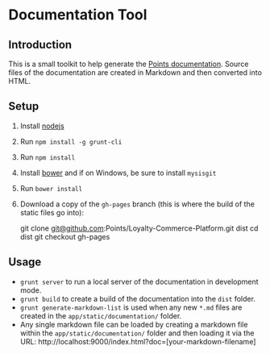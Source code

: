 # Documentation Tool

## Introduction

This is a small toolkit to help generate the [Points
documentation](http://points.github.io/Loyalty-Commerce-Platform/). Source files
of the documentation are created in Markdown and then converted into HTML.

## Setup

1. Install [nodejs](http://nodejs.org/)
1. Run `npm install -g grunt-cli`
1. Run `npm install`
1. Install [bower](http://bower.io/) and if on Windows, be sure to install
   `mysisgit`
1. Run `bower install`
1. Download a copy of the `gh-pages` branch (this is where the build of the
   static files go into):

      git clone git@github.com:Points/Loyalty-Commerce-Platform.git dist
      cd dist
      git checkout gh-pages

## Usage

- `grunt server` to run a local server of the documentation in development mode.
- `grunt build` to create a build of the documentation into the `dist` folder.
- `grunt generate-markdown-list` is used when any new `*.md` files are created
  in the `app/static/documentation/` folder.
- Any single markdown file can be loaded by creating a markdown file within the
  `app/static/documentation/` folder and then loading it via the URL:
  http://localhost:9000/index.html?doc=[your-markdown-filename]
